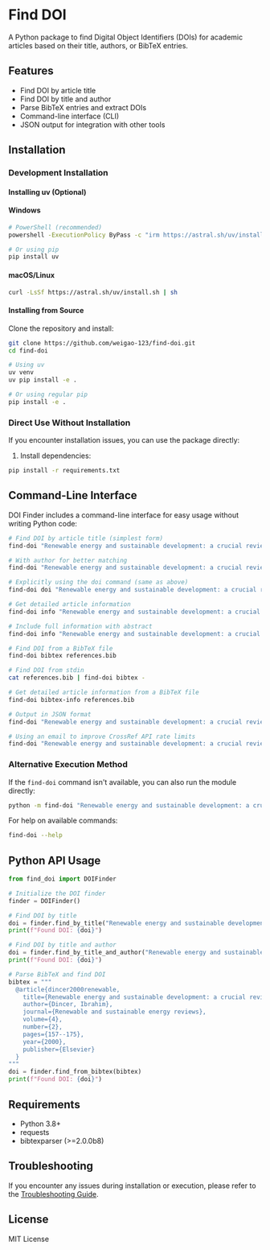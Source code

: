 # Find DOI

A Python package to find Digital Object Identifiers (DOIs) for academic articles based on their title, authors, or BibTeX entries.

## Features

- Find DOI by article title
- Find DOI by title and author
- Parse BibTeX entries and extract DOIs
- Command-line interface (CLI)
- JSON output for integration with other tools

## Installation

### Development Installation

#### Installing uv (Optional)

#### Windows
```bash
# PowerShell (recommended)
powershell -ExecutionPolicy ByPass -c "irm https://astral.sh/uv/install.ps1 | iex"

# Or using pip
pip install uv
```

#### macOS/Linux
```bash
curl -LsSf https://astral.sh/uv/install.sh | sh
```

#### Installing from Source

Clone the repository and install:

```bash
git clone https://github.com/weigao-123/find-doi.git
cd find-doi

# Using uv
uv venv
uv pip install -e .

# Or using regular pip
pip install -e .
```

### Direct Use Without Installation

If you encounter installation issues, you can use the package directly:

1. Install dependencies:
```bash
pip install -r requirements.txt
```

## Command-Line Interface

DOI Finder includes a command-line interface for easy usage without writing Python code:

```bash
# Find DOI by article title (simplest form)
find-doi "Renewable energy and sustainable development: a crucial review"

# With author for better matching
find-doi "Renewable energy and sustainable development: a crucial review" --author "Dincer, Ibrahim"

# Explicitly using the doi command (same as above)
find-doi doi "Renewable energy and sustainable development: a crucial review"

# Get detailed article information
find-doi info "Renewable energy and sustainable development: a crucial review"

# Include full information with abstract
find-doi info "Renewable energy and sustainable development: a crucial review" --full

# Find DOI from a BibTeX file
find-doi bibtex references.bib

# Find DOI from stdin
cat references.bib | find-doi bibtex -

# Get detailed article information from a BibTeX file
find-doi bibtex-info references.bib

# Output in JSON format
find-doi "Renewable energy and sustainable development: a crucial review" --json

# Using an email to improve CrossRef API rate limits
find-doi "Renewable energy and sustainable development: a crucial review" --email "your.email@example.com"
```

### Alternative Execution Method

If the `find-doi` command isn't available, you can also run the module directly:

```bash
python -m find-doi "Renewable energy and sustainable development: a crucial review"
```

For help on available commands:
```bash
find-doi --help
```

## Python API Usage

```python
from find_doi import DOIFinder

# Initialize the DOI finder
finder = DOIFinder()

# Find DOI by title
doi = finder.find_by_title("Renewable energy and sustainable development: a crucial review")
print(f"Found DOI: {doi}")

# Find DOI by title and author
doi = finder.find_by_title_and_author("Renewable energy and sustainable development: a crucial review", "Dincer, Ibrahim")
print(f"Found DOI: {doi}")

# Parse BibTeX and find DOI
bibtex = """
  @article{dincer2000renewable,
    title={Renewable energy and sustainable development: a crucial review},
    author={Dincer, Ibrahim},
    journal={Renewable and sustainable energy reviews},
    volume={4},
    number={2},
    pages={157--175},
    year={2000},
    publisher={Elsevier}
  }
"""
doi = finder.find_from_bibtex(bibtex)
print(f"Found DOI: {doi}")
```

## Requirements

- Python 3.8+
- requests
- bibtexparser (>=2.0.0b8)

## Troubleshooting

If you encounter any issues during installation or execution, please refer to the [Troubleshooting Guide](TROUBLESHOOTING.md).

## License

MIT License 
